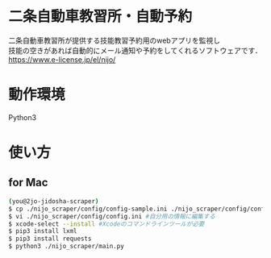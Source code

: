 # 二条自動車教習所・自動予約
二条自動車教習所が提供する技能教習予約用のwebアプリを監視し  
技能の空きがあれば自動的にメール通知や予約をしてくれるソフトウェアです．  
https://www.e-license.jp/el/nijo/

# 動作環境
Python3

# 使い方
## for Mac
```sh
(you@2jo-jidosha-scraper)
$ cp ./nijo_scraper/config/config-sample.ini ./nijo_scraper/config/config.ini
$ vi ./nijo_scraper/config/config.ini #自分用の情報に編集する
$ xcode-select --install #Xcodeのコマンドラインツールが必要
$ pip3 install lxml
$ pip3 install requests
$ python3 ./nijo_scraper/main.py
```
